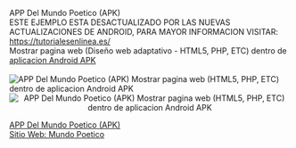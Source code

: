 APP Del Mundo Poetico (APK)<br>
ESTE EJEMPLO ESTA DESACTUALIZADO POR LAS NUEVAS  ACTUALIZACIONES DE ANDROID, PARA MAYOR INFORMACION VISITAR: https://tutorialesenlinea.es/<br>
Mostrar pagina web (Diseño web adaptativo -&nbsp;HTML5, PHP, ETC) dentro de <a href="http://tutorialesenlinea.es/439-mostrar-pagina-web_dentro-de-una-aplicacion-android-apk.html" target="_blank" title="APP Del Mundo Poetico (APK) Mostrar pagina web (HTML5, PHP, ETC) dentro de aplicacion Android APK">aplicacion Android APK</a></span></div><br><br>
<img src="https://tutorialesenlinea.es/uploads/posts/2019-01/1546787244_app-mundopooetico_tutoriales_en_linea.jpg"  target="_blank" alt="APP Del Mundo Poetico (APK) Mostrar pagina web (HTML5, PHP, ETC) dentro de aplicacion Android APK" border="0" />
<br>
<img style="text-align: center;" src="https://tutorialesenlinea.es/uploads/posts/2016-03/1457567600_mundopooetico.png"  target="_blank" alt="APP Del Mundo Poetico (APK) Mostrar pagina web (HTML5, PHP, ETC) dentro de aplicacion Android APK" border="0" />
<div><a href="https://tutorialesenlinea.es/694-app-del-mundo-poetico-apk.html" target="_blank" title="APP Del Mundo Poetico (APK)">APP Del Mundo Poetico (APK)</a></div>
<div><a href="https://www.mundopoetico.es/" target="_blank" title="https://www.mundopoetico.es/">Sitio Web: Mundo Poetico</a></div>
